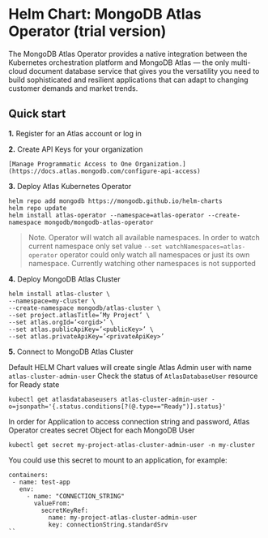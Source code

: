 # Helm Chart: MongoDB Atlas Operator (trial version)

The MongoDB Atlas Operator provides a native integration between the Kubernetes orchestration platform and MongoDB Atlas — the only multi-cloud document database service that gives you the versatility you need to build sophisticated and resilient applications that can adapt to changing customer demands and market trends.

## Quick start

**1.** Register for an Atlas account or log in

**2.** Create API Keys for your organization
    
    [Manage Programmatic Access to One Organization.] (https://docs.atlas.mongodb.com/configure-api-access)

**3.** Deploy Atlas Kubernetes Operator

``` 
helm repo add mongodb https://mongodb.github.io/helm-charts
helm repo update
helm install atlas-operator --namespace=atlas-operator --create-namespace mongodb/mongodb-atlas-operator
```

> Note. Operator will watch all available namespaces. In order to watch current namespace only set value `--set watchNamespaces=atlas-operator`
> operator could only watch all namespaces or just its own namespace. Currently watching other namespaces is not supported

**4.** Deploy MongoDB Atlas Cluster

```
helm install atlas-cluster \
--namespace=my-cluster \
--create-namespace mongodb/atlas-cluster \
--set project.atlasTitle=’My Project’ \
--set atlas.orgId=’<orgid>’ \
--set atlas.publicApiKey=’<publicKey>’ \
--set atlas.privateApiKey=’<privateApiKey>’
```

**5.** Connect to MongoDB Atlas Cluster

Default HELM Chart values will create single Atlas Admin user with name `atlas-cluster-admin-user`
Check the status of `AtlasDatabaseUser` resource for Ready state

```kubectl get atlasdatabaseusers atlas-cluster-admin-user -o=jsonpath='{.status.conditions[?(@.type=="Ready")].status}'```

In order for Application to access connection string and password, Atlas Operator creates secret Object for each MongoDB User
```
kubectl get secret my-project-atlas-cluster-admin-user -n my-cluster
```

You could use this secret to mount to an application, for example:

```
containers:
 - name: test-app
   env:
     - name: "CONNECTION_STRING"
       valueFrom:
         secretKeyRef:
           name: my-project-atlas-cluster-admin-user
           key: connectionString.standardSrv
`` 


